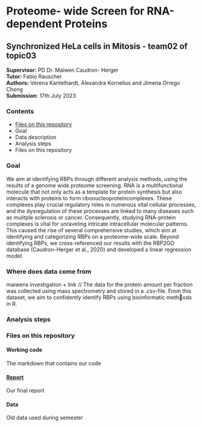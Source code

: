 # Proteome- wide Screen for RNA-dependent Proteins
## Synchronized HeLa cells in Mitosis - team02 of topic03 
**Supervisor:** PD Dr. Maïwen Caudron- Herger \
**Tutor:** Fabio Rauscher \
**Authors:** Verena Kantelhardt, Alexandra Kornelius and Jimena Orrego Chong \
**Submission**: 17th July 2023

### Contents 
- [Files on this repository](#Files-on-this-repository)
- Goal
- Data description
- Analysis steps
- Files on this repository

### Goal
We aim at identifying RBPs through different analysis methods, using the results of a genome wide proteome screening. RNA is a multifunctional molecule that not only acts as a template for protein synthesis but also interacts with proteins to form ribonucleoproteincomplexes. These complexes play crucial regulatory roles in numerous vital cellular processes, and the dysregulation of these processes are linked to many diseases such as mulitple sclerosis or cancer. Consequently, studying RNA-protein complexes is vital for unraveling intricate intracellular molecular patterns. This caused the rise of several comprehensive studies, which aim at identifying and categorizing RBPs on a proteome-wide scale. Beyond identifying RBPs, we cross-referenced our results with the RBP2GO database (Caudron-Herger et al., 2020) and developed a linear regression model.

### Where does data come from 
maiwens investigation + link //
The data for the protein amount per fraction was collected using mass spectrometry and stored in a .csv-file. From this dataset, we aim to confidently identify RBPs using bioinformatic methods in R. 

### Analysis steps

### Files on this repository

  #### Working code
The markdown that contains our code
  #### [Report](https://github.com/datascience-mobi-2023/topic03_team02/tree/main/Report)
  
Our final report
  #### Data
Old data used during semester

